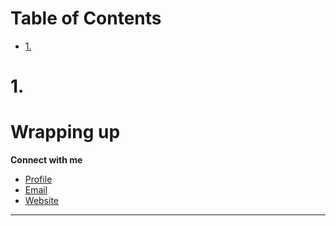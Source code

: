 #  

# Table of Contents

- [1.](#1.)

# 1. 

# Wrapping up

**Connect with me**

- [Profile](https://github.com/datsfilipe)
- [Email](mailto:datsfilipe.pro@proton.me?subject="Hi!")
- [Website](https://datsfilipe.dev)

---
